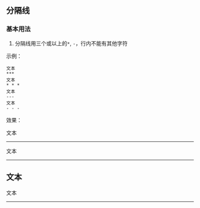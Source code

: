 ## 分隔线

### 基本用法
1. 分隔线用三个或以上的`*`, `-`，行内不能有其他字符

示例：
```
文本
***
文本
* * *
文本
---
文本
- - -
```

效果：

文本
***
文本
* * *
文本
---
文本
- - -

